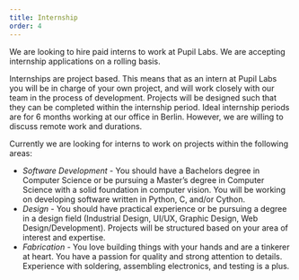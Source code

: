 ```yaml
---
title: Internship
order: 4
---
```


We are looking to hire paid interns to work at Pupil Labs. We are accepting internship applications on a rolling basis.

Internships are project based. This means that as an intern at Pupil Labs you will be in charge of your own project, and will work closely with our team in the process of development. Projects will be designed such that they can be completed within the internship period. Ideal internship periods are for 6 months working at our office in Berlin. However, we are willing to discuss remote work and durations.

Currently we are looking for interns to work on projects within the following areas:

  + *Software Development* - You should have a Bachelors degree in Computer Science or be pursuing a Master’s degree in Computer Science with a solid foundation in computer vision. You will be working on developing software written in Python, C, and/or Cython.
  + *Design* - You should have practical experience or be pursuing a degree in a design field (Industrial Design, UI/UX, Graphic Design, Web Design/Development). Projects will be structured based on your area of interest and expertise.
  + *Fabrication* - You love building things with your hands and are a tinkerer at heart. You have a passion for quality and strong attention to details. Experience with soldering, assembling electronics, and testing is a plus.